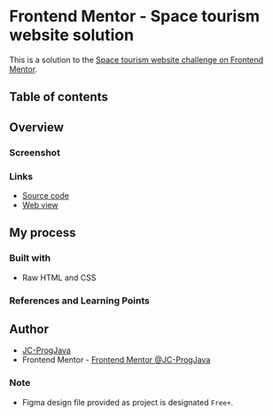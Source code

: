 # Frontend Mentor - Space tourism website solution

This is a solution to the [Space tourism website challenge on Frontend Mentor](https://www.frontendmentor.io/challenges/space-tourism-multipage-website-gRWj1URZ3).  

## Table of contents

## Overview

### Screenshot



### Links

- [Source code](https://github.com/JC-ProgJava/FrontendMentor/tree/master/docs/space-tourism)
- [Web view](https://jc-progjava.github.io/FrontendMentor/space-tourism)

## My process



### Built with

- Raw HTML and CSS

### References and Learning Points



## Author

- [JC-ProgJava](https://github.com/JC-ProgJava)
- Frontend Mentor - [Frontend Mentor @JC-ProgJava](https://www.frontendmentor.io/profile/JC-ProgJava)

### Note

- Figma design file provided as project is designated `Free+`.